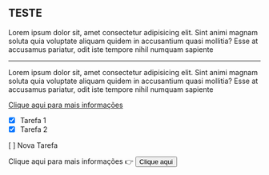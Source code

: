 ## TESTE
Lorem ipsum dolor sit, amet consectetur adipisicing elit. Sint animi magnam soluta quia voluptate aliquam quidem in accusantium quasi mollitia? Esse at accusamus pariatur, odit iste tempore nihil numquam sapiente
***
Lorem ipsum dolor sit, amet consectetur adipisicing elit. Sint animi magnam soluta quia voluptate aliquam quidem in accusantium quasi mollitia? Esse at accusamus pariatur, odit iste tempore nihil numquam sapiente

[Clique aqui para mais informações](https://www.exemplo.com/)
- [x] Tarefa 1
- [x] Tarefa 2

[ ] Nova Tarefa

Clique aqui para mais informações :point_right:
<button href="https://www.exemplo.com/" target="_blank">Clique aqui</button>
